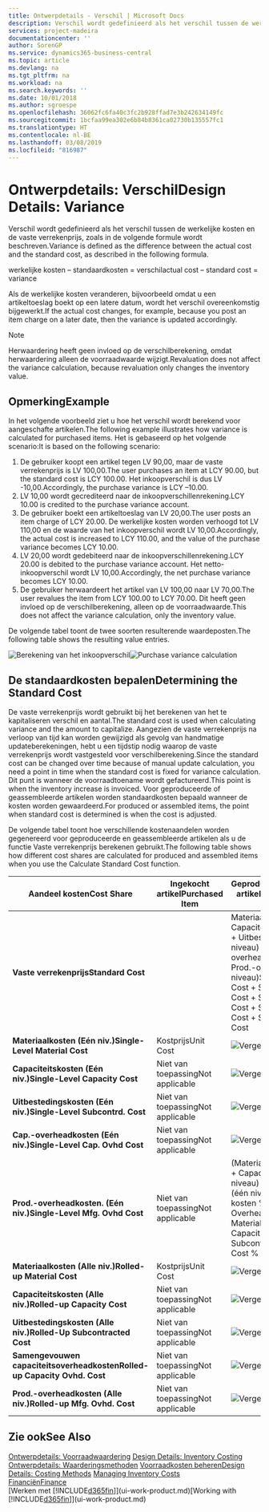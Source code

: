```yaml
---
title: Ontwerpdetails - Verschil | Microsoft Docs
description: Verschil wordt gedefinieerd als het verschil tussen de werkelijke kosten en de vaste verrekenprijs, zoals in de volgende formule wordt beschreven.
services: project-madeira
documentationcenter: ''
author: SorenGP
ms.service: dynamics365-business-central
ms.topic: article
ms.devlang: na
ms.tgt_pltfrm: na
ms.workload: na
ms.search.keywords: ''
ms.date: 10/01/2018
ms.author: sgroespe
ms.openlocfilehash: 36062fc6fa40c3fc2b928ffad7e3b242634149fc
ms.sourcegitcommit: 1bcfaa99ea302e6b84b8361ca02730b135557fc1
ms.translationtype: HT
ms.contentlocale: nl-BE
ms.lasthandoff: 03/08/2019
ms.locfileid: "816987"
---
```

# <a name="design-details-variance"></a><span data-ttu-id="b0aaf-103">Ontwerpdetails: Verschil</span><span class="sxs-lookup"><span data-stu-id="b0aaf-103">Design Details: Variance</span></span>
<span data-ttu-id="b0aaf-104">Verschil wordt gedefinieerd als het verschil tussen de werkelijke kosten en de vaste verrekenprijs, zoals in de volgende formule wordt beschreven.</span><span class="sxs-lookup"><span data-stu-id="b0aaf-104">Variance is defined as the difference between the actual cost and the standard cost, as described in the following formula.</span></span>  

 <span data-ttu-id="b0aaf-105">werkelijke kosten – standaardkosten = verschil</span><span class="sxs-lookup"><span data-stu-id="b0aaf-105">actual cost – standard cost = variance</span></span>  

 <span data-ttu-id="b0aaf-106">Als de werkelijke kosten veranderen, bijvoorbeeld omdat u een artikeltoeslag boekt op een latere datum, wordt het verschil overeenkomstig bijgewerkt.</span><span class="sxs-lookup"><span data-stu-id="b0aaf-106">If the actual cost changes, for example, because you post an item charge on a later date, then the variance is updated accordingly.</span></span>  

> [!NOTE]  
>  <span data-ttu-id="b0aaf-107">Herwaardering heeft geen invloed op de verschilberekening, omdat herwaardering alleen de voorraadwaarde wijzigt.</span><span class="sxs-lookup"><span data-stu-id="b0aaf-107">Revaluation does not affect the variance calculation, because revaluation only changes the inventory value.</span></span>  

## <a name="example"></a><span data-ttu-id="b0aaf-108">Opmerking</span><span class="sxs-lookup"><span data-stu-id="b0aaf-108">Example</span></span>  
 <span data-ttu-id="b0aaf-109">In het volgende voorbeeld ziet u hoe het verschil wordt berekend voor aangeschafte artikelen.</span><span class="sxs-lookup"><span data-stu-id="b0aaf-109">The following example illustrates how variance is calculated for purchased items.</span></span> <span data-ttu-id="b0aaf-110">Het is gebaseerd op het volgende scenario:</span><span class="sxs-lookup"><span data-stu-id="b0aaf-110">It is based on the following scenario:</span></span>  

1.  <span data-ttu-id="b0aaf-111">De gebruiker koopt een artikel tegen LV 90,00, maar de vaste verrekenprijs is LV 100,00.</span><span class="sxs-lookup"><span data-stu-id="b0aaf-111">The user purchases an item at LCY 90.00, but the standard cost is LCY 100.00.</span></span> <span data-ttu-id="b0aaf-112">Het inkoopverschil is dus LV -10,00.</span><span class="sxs-lookup"><span data-stu-id="b0aaf-112">Accordingly, the purchase variance is LCY –10.00.</span></span>  
2.  <span data-ttu-id="b0aaf-113">LV 10,00 wordt gecrediteerd naar de inkoopverschillenrekening.</span><span class="sxs-lookup"><span data-stu-id="b0aaf-113">LCY 10.00 is credited to the purchase variance account.</span></span>  
3.  <span data-ttu-id="b0aaf-114">De gebruiker boekt een artikeltoeslag van LV 20,00.</span><span class="sxs-lookup"><span data-stu-id="b0aaf-114">The user posts an item charge of LCY 20.00.</span></span> <span data-ttu-id="b0aaf-115">De werkelijke kosten worden verhoogd tot LV 110,00 en de waarde van het inkoopverschil wordt LV 10,00.</span><span class="sxs-lookup"><span data-stu-id="b0aaf-115">Accordingly, the actual cost is increased to LCY 110.00, and the value of the purchase variance becomes LCY 10.00.</span></span>  
4.  <span data-ttu-id="b0aaf-116">LV 20,00 wordt gedebiteerd naar de inkoopverschillenrekening.</span><span class="sxs-lookup"><span data-stu-id="b0aaf-116">LCY 20.00 is debited to the purchase variance account.</span></span> <span data-ttu-id="b0aaf-117">Het netto-inkoopverschil wordt LV 10,00.</span><span class="sxs-lookup"><span data-stu-id="b0aaf-117">Accordingly, the net purchase variance becomes LCY 10.00.</span></span>  
5.  <span data-ttu-id="b0aaf-118">De gebruiker herwaardeert het artikel van LV 100,00 naar LV 70,00.</span><span class="sxs-lookup"><span data-stu-id="b0aaf-118">The user revalues the item from LCY 100.00 to LCY 70.00.</span></span> <span data-ttu-id="b0aaf-119">Dit heeft geen invloed op de verschilberekening, alleen op de voorraadwaarde.</span><span class="sxs-lookup"><span data-stu-id="b0aaf-119">This does not affect the variance calculation, only the inventory value.</span></span>  

 <span data-ttu-id="b0aaf-120">De volgende tabel toont de twee soorten resulterende waardeposten.</span><span class="sxs-lookup"><span data-stu-id="b0aaf-120">The following table shows the resulting value entries.</span></span>  

 <span data-ttu-id="b0aaf-121">![Berekening van het inkoopverschil](media/design_details_inventory_costing_11_purchase_variance.png "Berekening van het inkoopverschil")</span><span class="sxs-lookup"><span data-stu-id="b0aaf-121">![Purchase variance calculation](media/design_details_inventory_costing_11_purchase_variance.png "Purchase variance calculation")</span></span>  

## <a name="determining-the-standard-cost"></a><span data-ttu-id="b0aaf-122">De standaardkosten bepalen</span><span class="sxs-lookup"><span data-stu-id="b0aaf-122">Determining the Standard Cost</span></span>  
 <span data-ttu-id="b0aaf-123">De vaste verrekenprijs wordt gebruikt bij het berekenen van het te kapitaliseren verschil en aantal.</span><span class="sxs-lookup"><span data-stu-id="b0aaf-123">The standard cost is used when calculating variance and the amount to capitalize.</span></span> <span data-ttu-id="b0aaf-124">Aangezien de vaste verrekenprijs na verloop van tijd kan worden gewijzigd als gevolg van handmatige updateberekeningen, hebt u een tijdstip nodig waarop de vaste verrekenprijs wordt vastgesteld voor verschilberekening.</span><span class="sxs-lookup"><span data-stu-id="b0aaf-124">Since the standard cost can be changed over time because of manual update calculation, you need a point in time when the standard cost is fixed for variance calculation.</span></span> <span data-ttu-id="b0aaf-125">Dit punt is wanneer de voorraadtoename wordt gefactureerd.</span><span class="sxs-lookup"><span data-stu-id="b0aaf-125">This point is when the inventory increase is invoiced.</span></span> <span data-ttu-id="b0aaf-126">Voor geproduceerde of geassembleerde artikelen worden standaardkosten bepaald wanneer de kosten worden gewaardeerd.</span><span class="sxs-lookup"><span data-stu-id="b0aaf-126">For produced or assembled items, the point when standard cost is determined is when the cost is adjusted.</span></span>  

 <span data-ttu-id="b0aaf-127">De volgende tabel toont hoe verschillende kostenaandelen worden gegenereerd voor geproduceerde en geassembleerde artikelen als u de functie Vaste verrekenprijs berekenen gebruikt.</span><span class="sxs-lookup"><span data-stu-id="b0aaf-127">The following table shows how different cost shares are calculated for produced and assembled items when you use the Calculate Standard Cost function.</span></span>  

|<span data-ttu-id="b0aaf-128">Aandeel kosten</span><span class="sxs-lookup"><span data-stu-id="b0aaf-128">Cost Share</span></span>|<span data-ttu-id="b0aaf-129">Ingekocht artikel</span><span class="sxs-lookup"><span data-stu-id="b0aaf-129">Purchased Item</span></span>|<span data-ttu-id="b0aaf-130">Geproduceerd/geassembleerd artikel</span><span class="sxs-lookup"><span data-stu-id="b0aaf-130">Produced/Assembled Item</span></span>|  
|----------------|--------------------|------------------------------|  
|<span data-ttu-id="b0aaf-131">**Vaste verrekenprijs**</span><span class="sxs-lookup"><span data-stu-id="b0aaf-131">**Standard Cost**</span></span>||<span data-ttu-id="b0aaf-132">Materiaalkosten (één niveau) + Capaciteitskosten (één niveau) + Uitbestedingskosten (één niveau) + Cap.-overheadkosten (één niveau) + Prod.-overheadkosten (één niveau)</span><span class="sxs-lookup"><span data-stu-id="b0aaf-132">Single-Level Material Cost + Single-Level Capacity Cost + Single-Level Subcontrd. Cost + Single-Level Cap. Ovhd. Cost + Single-Level Mfg. Ovhd. Cost</span></span>|  
|<span data-ttu-id="b0aaf-133">**Materiaalkosten (Eén niv.)**</span><span class="sxs-lookup"><span data-stu-id="b0aaf-133">**Single-Level Material Cost**</span></span>|<span data-ttu-id="b0aaf-134">Kostprijs</span><span class="sxs-lookup"><span data-stu-id="b0aaf-134">Unit Cost</span></span>|<span data-ttu-id="b0aaf-135">![Vergelijking 1](media/design_details_inventory_costing_11_equation_1.png "Vergelijking 1")</span><span class="sxs-lookup"><span data-stu-id="b0aaf-135">![Equation 1](media/design_details_inventory_costing_11_equation_1.png "Equation 1")</span></span>|  
|<span data-ttu-id="b0aaf-136">**Capaciteitskosten (Eén niv.)**</span><span class="sxs-lookup"><span data-stu-id="b0aaf-136">**Single-Level Capacity Cost**</span></span>|<span data-ttu-id="b0aaf-137">Niet van toepassing</span><span class="sxs-lookup"><span data-stu-id="b0aaf-137">Not applicable</span></span>|<span data-ttu-id="b0aaf-138">![Vergelijking 2](media/design_details_inventory_costing_11_equation_2.png "Vergelijking 2")</span><span class="sxs-lookup"><span data-stu-id="b0aaf-138">![Equation 2](media/design_details_inventory_costing_11_equation_2.png "Equation 2")</span></span>|  
|<span data-ttu-id="b0aaf-139">**Uitbestedingskosten (Eén niv.)**</span><span class="sxs-lookup"><span data-stu-id="b0aaf-139">**Single-Level Subcontrd. Cost**</span></span>|<span data-ttu-id="b0aaf-140">Niet van toepassing</span><span class="sxs-lookup"><span data-stu-id="b0aaf-140">Not applicable</span></span>|<span data-ttu-id="b0aaf-141">![Vergelijking 3](media/design_details_inventory_costing_11_equation_3.png "Vergelijking 3")</span><span class="sxs-lookup"><span data-stu-id="b0aaf-141">![Equation 3](media/design_details_inventory_costing_11_equation_3.png "Equation 3")</span></span>|  
|<span data-ttu-id="b0aaf-142">**Cap.-overheadkosten (Eén niv.)**</span><span class="sxs-lookup"><span data-stu-id="b0aaf-142">**Single-Level Cap. Ovhd Cost**</span></span>|<span data-ttu-id="b0aaf-143">Niet van toepassing</span><span class="sxs-lookup"><span data-stu-id="b0aaf-143">Not applicable</span></span>|<span data-ttu-id="b0aaf-144">![Vergelijking 4](media/design_details_inventory_costing_11_equation_4.png "Vergelijking 4")</span><span class="sxs-lookup"><span data-stu-id="b0aaf-144">![Equation 4](media/design_details_inventory_costing_11_equation_4.png "Equation 4")</span></span>|  
|<span data-ttu-id="b0aaf-145">**Prod.-overheadkosten. (Eén niv.)**</span><span class="sxs-lookup"><span data-stu-id="b0aaf-145">**Single-Level Mfg. Ovhd Cost**</span></span>|<span data-ttu-id="b0aaf-146">Niet van toepassing</span><span class="sxs-lookup"><span data-stu-id="b0aaf-146">Not applicable</span></span>|<span data-ttu-id="b0aaf-147">(Materiaalkosten (één niveau) + Capaciteitskosten (één niveau) + Uitbestedingskosten (één niveau)) \* Indirecte kosten % / 100 + Overheadtarief</span><span class="sxs-lookup"><span data-stu-id="b0aaf-147">(Single-Level Material Cost + Single-Level Capacity Cost + Single-Level Subcontrd. Cost) \* Indirect Cost % / 100 + Overhead Rate</span></span>|  
|<span data-ttu-id="b0aaf-148">**Materiaalkosten (Alle niv.)**</span><span class="sxs-lookup"><span data-stu-id="b0aaf-148">**Rolled-up Material Cost**</span></span>|<span data-ttu-id="b0aaf-149">Kostprijs</span><span class="sxs-lookup"><span data-stu-id="b0aaf-149">Unit Cost</span></span>|<span data-ttu-id="b0aaf-150">![Vergelijking 5](media/design_details_inventory_costing_11_equation_5.png "Vergelijking 5")</span><span class="sxs-lookup"><span data-stu-id="b0aaf-150">![Equation 5](media/design_details_inventory_costing_11_equation_5.png "Equation 5")</span></span>|  
|<span data-ttu-id="b0aaf-151">**Capaciteitskosten (Alle niv.)**</span><span class="sxs-lookup"><span data-stu-id="b0aaf-151">**Rolled-up Capacity Cost**</span></span>|<span data-ttu-id="b0aaf-152">Niet van toepassing</span><span class="sxs-lookup"><span data-stu-id="b0aaf-152">Not applicable</span></span>|<span data-ttu-id="b0aaf-153">![Vergelijking 6](media/design_details_inventory_costing_11_equation_6.png "Vergelijking 6")</span><span class="sxs-lookup"><span data-stu-id="b0aaf-153">![Equation 6](media/design_details_inventory_costing_11_equation_6.png "Equation 6")</span></span>|  
|<span data-ttu-id="b0aaf-154">**Uitbestedingskosten (Alle niv.)**</span><span class="sxs-lookup"><span data-stu-id="b0aaf-154">**Rolled-Up Subcontracted Cost**</span></span>|<span data-ttu-id="b0aaf-155">Niet van toepassing</span><span class="sxs-lookup"><span data-stu-id="b0aaf-155">Not applicable</span></span>|<span data-ttu-id="b0aaf-156">![Vergelijking 7](media/design_details_inventory_costing_11_equation_7.png "Vergelijking 7")</span><span class="sxs-lookup"><span data-stu-id="b0aaf-156">![Equation 7](media/design_details_inventory_costing_11_equation_7.png "Equation 7")</span></span>|  
|<span data-ttu-id="b0aaf-157">**Samengevouwen capaciteitsoverheadkosten**</span><span class="sxs-lookup"><span data-stu-id="b0aaf-157">**Rolled-up Capacity Ovhd. Cost**</span></span>|<span data-ttu-id="b0aaf-158">Niet van toepassing</span><span class="sxs-lookup"><span data-stu-id="b0aaf-158">Not applicable</span></span>|<span data-ttu-id="b0aaf-159">![Vergelijking 8](media/design_details_inventory_costing_11_equation_8.png "Vergelijking 8")</span><span class="sxs-lookup"><span data-stu-id="b0aaf-159">![Equation 8](media/design_details_inventory_costing_11_equation_8.png "Equation 8")</span></span>|  
|<span data-ttu-id="b0aaf-160">**Prod.-overheadkosten (Alle niv.)**</span><span class="sxs-lookup"><span data-stu-id="b0aaf-160">**Rolled-up Mfg. Ovhd. Cost**</span></span>|<span data-ttu-id="b0aaf-161">Niet van toepassing</span><span class="sxs-lookup"><span data-stu-id="b0aaf-161">Not applicable</span></span>|<span data-ttu-id="b0aaf-162">![Vergelijking 9](media/design_details_inventory_costing_11_equation_9.png "Vergelijking 9")</span><span class="sxs-lookup"><span data-stu-id="b0aaf-162">![Equation 9](media/design_details_inventory_costing_11_equation_9.png "Equation 9")</span></span>|  

## <a name="see-also"></a><span data-ttu-id="b0aaf-163">Zie ook</span><span class="sxs-lookup"><span data-stu-id="b0aaf-163">See Also</span></span>  
 <span data-ttu-id="b0aaf-164">[Ontwerpdetails: Voorraadwaardering](design-details-inventory-costing.md) </span><span class="sxs-lookup"><span data-stu-id="b0aaf-164">[Design Details: Inventory Costing](design-details-inventory-costing.md) </span></span>  
 <span data-ttu-id="b0aaf-165">[Ontwerpdetails: Waarderingsmethoden](design-details-costing-methods.md) [Voorraadkosten beheren](finance-manage-inventory-costs.md)</span><span class="sxs-lookup"><span data-stu-id="b0aaf-165">[Design Details: Costing Methods](design-details-costing-methods.md) [Managing Inventory Costs](finance-manage-inventory-costs.md)</span></span>  
 [<span data-ttu-id="b0aaf-166">Financiën</span><span class="sxs-lookup"><span data-stu-id="b0aaf-166">Finance</span></span>](finance.md)  
 <span data-ttu-id="b0aaf-167">[Werken met [!INCLUDE[d365fin](includes/d365fin_md.md)]](ui-work-product.md)</span><span class="sxs-lookup"><span data-stu-id="b0aaf-167">[Working with [!INCLUDE[d365fin](includes/d365fin_md.md)]](ui-work-product.md)</span></span>
